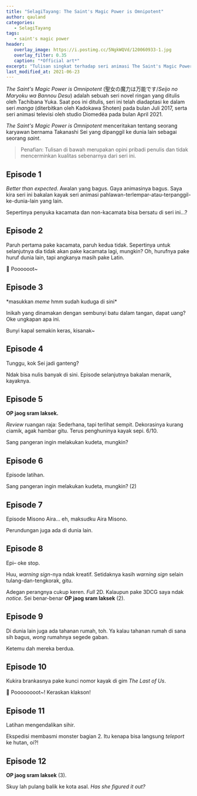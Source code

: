```yaml
---
title: "SelagiTayang: The Saint's Magic Power is Omnipotent"
author: qauland
categories:
   - SelagiTayang
tags:
   - saint's magic power
header:
   overlay_image: https://i.postimg.cc/5NgkWQVd/120060933-1.jpg
   overlay_filter: 0.35
   caption: "*Official art*"
excerpt: "Tulisan singkat terhadap seri animasi The Saint's Magic Power is Omnipotent."
last_modified_at: 2021-06-23
---
```


*The Saint's Magic Power is Omnipotent* (聖女の魔力は万能です/*Seijo no Maryoku wa Bannou Desu*) adalah sebuah seri novel ringan yang ditulis oleh Tachibana Yuka. Saat pos ini ditulis, seri ini telah diadaptasi ke dalam seri *manga* (diterbitkan oleh Kadokawa Shoten) pada bulan Juli 2017, serta seri animasi televisi oleh studio Diomedéa pada bulan April 2021.

*The Saint's Magic Power is Omnipotent* menceritakan tentang seorang karyawan bernama Takanashi Sei yang dipanggil ke dunia lain sebagai seorang *saint*.

> Penafian: Tulisan di bawah merupakan opini pribadi penulis dan tidak mencerminkan kualitas sebenarnya dari seri ini.

## Episode 1

*Better than expected*. Awalan yang bagus. Gaya animasinya bagus. Saya kira seri ini bakalan kayak seri animasi pahlawan-terlempar-atau-terpanggil-ke-dunia-lain yang lain.

Sepertinya penyuka kacamata dan non-kacamata bisa bersatu di seri ini...?

## Episode 2

Paruh pertama pake kacamata, paruh kedua tidak. Sepertinya untuk selanjutnya dia tidak akan pake kacamata lagi, mungkin? Oh, hurufnya pake huruf dunia lain, tapi angkanya masih pake Latin.

🚢 Poooooot~

## Episode 3

\*masukkan *meme* hmm sudah kuduga di sini\*

Inikah yang dinamakan dengan sembunyi batu dalam tangan, dapat uang? Oke ungkapan apa ini.

Bunyi kapal semakin keras, kisanak~

## Episode 4

Tunggu, kok Sei jadi ganteng?

Ndak bisa nulis banyak di sini. Episode selanjutnya bakalan menarik, kayaknya.

## Episode 5

**OP jaog sram laksek.**

*Review* ruangan raja: Sederhana, tapi terlihat sempit. Dekorasinya kurang ciamik, agak hambar gitu. Terus penghuninya kayak sepi. 6/10.

Sang pangeran ingin melakukan kudeta, mungkin?

## Episode 6

Episode latihan.

Sang pangeran ingin melakukan kudeta, mungkin? (2)

## Episode 7

Episode Misono Aira... eh, maksudku Aira Misono.

Perundungan juga ada di dunia lain.

## Episode 8

Epi– oke stop.

Huu, *warning sign*-nya ndak kreatif. Setidaknya kasih *warning sign* selain tulang-dan-tengkorak, gitu.

Adegan perangnya cukup keren. *Full* 2D. Kalaupun pake 3DCG saya ndak *notice*. Sei benar-benar **OP jaog sram laksek** (2).

## Episode 9

Di dunia lain juga ada tahanan rumah, toh. Ya kalau tahanan rumah di sana sih bagus, *wong* rumahnya segede gaban.

Ketemu dah mereka berdua.

## Episode 10

Kukira brankasnya pake kunci nomor kayak di gim *The Last of Us*.

🚢 Poooooooot~! Keraskan klakson!

## Episode 11

Latihan mengendalikan sihir.

Ekspedisi membasmi monster bagian 2. Itu kenapa bisa langsung *teleport* ke hutan, oi?!

## Episode 12

**OP jaog sram laksek** (3).

Skuy lah pulang balik ke kota asal. *Has she figured it out?*
